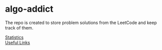 # algo-addict

The repo is created to store problem solutions from the LeetCode and keep track of them.

[Statistics](stats.md)  
[Useful Links](useful-links.md)
